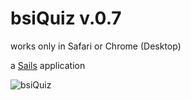 # bsiQuiz v.0.7

works only in Safari or Chrome (Desktop)

a [Sails](http://sailsjs.org) application


![bsiQuiz](https://github.com/markobarleben/bsiQuiz/blob/master/bsiQuiz.gif)
